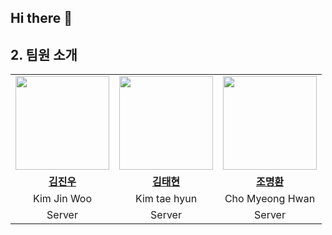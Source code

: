 ## Hi there 👋

<!--

**Here are some ideas to get you started:**

🙋‍♀️ A short introduction - what is your organization all about?
🌈 Contribution guidelines - how can the community get involved?
👩‍💻 Useful resources - where can the community find your docs? Is there anything else the community should know?
🍿 Fun facts - what does your team eat for breakfast?
🧙 Remember, you can do mighty things with the power of [Markdown](https://docs.github.com/github/writing-on-github/getting-started-with-writing-and-formatting-on-github/basic-writing-and-formatting-syntax)
-->




## 2. 팀원 소개
<table>
  <tr>
    <td align="center"><a href="https://github.com/jinvvoo"><img src="https://avatars.githubusercontent.com/jinvvoo" width="150px;" alt="">
    <td align="center"><a href="https://github.com/taedyv"><img src="https://avatars.githubusercontent.com/taedyv" width="150px;" alt="">
    <td align="center"><a href="https://github.com/ChoMyeongHwan"><img src="https://avatars.githubusercontent.com/ChoMyeongHwan" width="150px;" alt="">
    </td>
  </tr>
  <tr>
    <td align="center"><a href="https://github.com/jinvvoo"><b>김진우</b></td>
    <td align="center"><a href="https://github.com/JS-HAN214"><b>김태현</b></td>
    <td align="center"><a href="https://github.com/KooSojin"><b>조명환</b></td>
  </tr>

  <tr>
    <td align="center">Kim Jin Woo</td>
    <td align="center">Kim tae hyun</td>
    <td align="center">Cho Myeong Hwan</td>
  </tr>

  <tr>
    <td align="center">Server</td>
    <td align="center">Server</td>
    <td align="center">Server</td>
  </tr>
  
</table>

<br>
